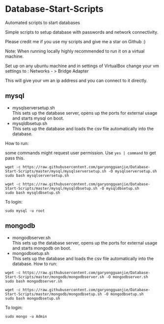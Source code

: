 # Database-Start-Scripts
Automated scripts to start databases

Simple scripts to setup database with passwords and network connectivity.

Please credit me if you use my scripts and give me a star on Github :)

Note:
When running locally highly recommended to run it on a virtual machine.

Set up on any ubuntu machine and in settings of VirtualBox change your vm settings to : Networks - > Bridge Adapter

This will give your vm an ip address and you can connect to it directly.
## mysql
* mysqlserversetup.sh   
  This sets up the database server, opens up the ports for external usage and starts mysql on boot.
* mysqldbsetup.sh   
  This sets up the database and loads the csv file automatically into the database.

How to run:

some commands might request user permission. Use `yes | command` to get pass this.
```
wget -c https://raw.githubusercontent.com/garyongguanjie/Database-Start-Scripts/master/mysql/mysqlserversetup.sh -O mysqlserversetup.sh
sudo bash mysqlserversetup.sh
```
```
wget -c https://raw.githubusercontent.com/garyongguanjie/Database-Start-Scripts/master/mysql/mysqldbsetup.sh -O mysqldbsetup.sh
sudo bash mysqldbsetup.sh
```

To login:
```
sudo mysql -u root
```
## mongodb
* mongodbserver.sh   
  This sets up the database server, opens up the ports for external usage and starts mongodb on boot.
* mongodbsetup.sh   
  This sets up the database and loads the csv file automatically into the database.
How to run:
```
wget -c https://raw.githubusercontent.com/garyongguanjie/Database-Start-Scripts/master/mongodb/mongodbserver.sh -O mongodbserver.sh
sudo bash mongodbserver.sh
```
```
wget -c https://raw.githubusercontent.com/garyongguanjie/Database-Start-Scripts/master/mongodb/mongodbsetup.sh -O mongodbsetup.sh
sudo bash mongodbsetup.sh
```

To login:
```
sudo mongo -u Admin
```
